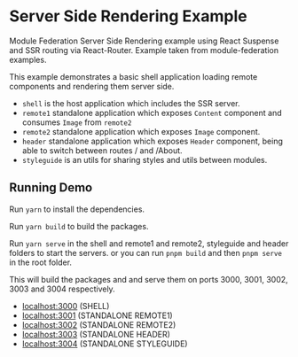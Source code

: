 # Server Side Rendering Example

Module Federation Server Side Rendering example using React Suspense and SSR routing via React-Router. Example taken from module-federation examples.

This example demonstrates a basic shell application loading remote components and rendering them server side.

- `shell` is the host application which includes the SSR server.
- `remote1` standalone application which exposes `Content` component and consumes `Image` from `remote2`
- `remote2` standalone application which exposes `Image` component.
- `header` standalone application which exposes `Header` component, being able to switch between routes / and /About.
- `styleguide` is an utils for sharing styles and utils between modules.


## Running Demo

Run `yarn` to install the dependencies.

Run `yarn build` to build the packages.

Run `yarn serve` in the shell and remote1 and remote2, styleguide and header folders to start the servers. or you can run `pnpm build` and then `pnpm serve` in the root folder.

This will build the packages and and serve them on ports 3000, 3001, 3002, 3003 and 3004 respectively.

- [localhost:3000](http://localhost:3000/) (SHELL)
- [localhost:3001](http://localhost:3001/) (STANDALONE REMOTE1)
- [localhost:3002](http://localhost:3002/) (STANDALONE REMOTE2)
- [localhost:3003](http://localhost:3003/) (STANDALONE HEADER)
- [localhost:3004](http://localhost:3004/) (STANDALONE STYLEGUIDE)
